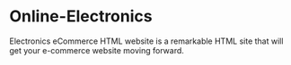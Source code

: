 # Online-Electronics
Electronics eCommerce HTML website is a remarkable HTML site that will get your e-commerce website moving forward.
